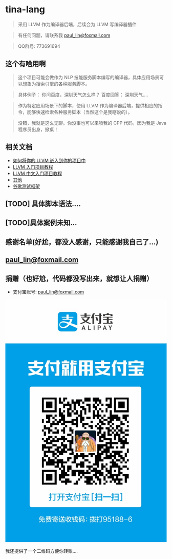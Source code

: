 # tina-lang

> 采用 LLVM 作为编译器后端，后续会为 LLVM 写编译器插件

> 有任何问题，请联系我 paul_lin@foxmail.com

> QQ群号: 773691694

## 这个有啥用啊
> 这个项目可能会做作为 NLP 技能服务脚本编写的编译器，具体应用场景可以想象为搜索引擎的各种服务脚本。

> 具体例子： 你问百度，深圳天气怎么样？
> 百度回答： 深圳天气....

> 作为特定应用场景下的脚本，使用 LLVM 作为编译器后端，提供相应的指令，能够快速检索各种服务脚本（当然这个是我瞎说的）。

> 没错，我就是这么无聊。你没事也可以来喷我的 CPP 代码，因为我是 Java 程序员出身，掀桌！

## 相关文档
- [如何将你的 LLVM 嵌入到你的项目中](./doc/llvm/how_embedding_LLVM_to_your_project.md)
- [LLVM 入门项目教程](http://llvm.org/docs/tutorial/)
- [LLVM 中文入门项目教程](https://llvm-tutorial-cn.readthedocs.io/en/latest/index.html)
- [其他](./doc/etc/etc.md)
- [谷歌测试框架](./doc/googletest/how_to_write_google_test.md)

## [TODO] 具体脚本语法....

## [TODO]具体案例未知...

## 感谢名单(好尬，都没人感谢，只能感谢我自己了...)
## paul_lin@foxmail.com 

## 捐赠（也好尬，代码都没写出来，就想让人捐赠）
- 支付宝账号: paul_lin@foxmail.com

![paul_lin@foxmail.com](./doc/paul_lin@foxmail.com.jpg)


我还提供了一个二维码方便你转账....



